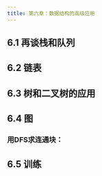 ```yaml
---
title: 第六章：数据结构的高级应用
---
```


## 6.1 再谈栈和队列

## 6.2 链表

## 6.3 树和二叉树的应用

## 6.4 图

### 用DFS求连通块：


## 6.5 训练
